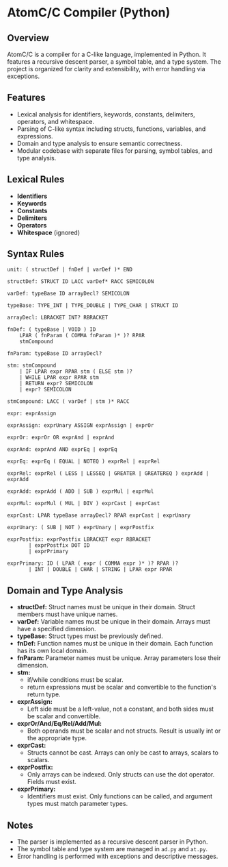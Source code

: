 # AtomC/C Compiler (Python)
## Overview

AtomC/C is a compiler for a C-like language, implemented in Python. It features a recursive descent parser, a symbol table, and a type system. The project is organized for clarity and extensibility, with error handling via exceptions.

## Features

- Lexical analysis for identifiers, keywords, constants, delimiters, operators, and whitespace.
- Parsing of C-like syntax including structs, functions, variables, and expressions.
- Domain and type analysis to ensure semantic correctness.
- Modular codebase with separate files for parsing, symbol tables, and type analysis.

## Lexical Rules

- **Identifiers**
- **Keywords**
- **Constants**
- **Delimiters**
- **Operators**
- **Whitespace** (ignored)

## Syntax Rules

```
unit: ( structDef | fnDef | varDef )* END

structDef: STRUCT ID LACC varDef* RACC SEMICOLON

varDef: typeBase ID arrayDecl? SEMICOLON

typeBase: TYPE_INT | TYPE_DOUBLE | TYPE_CHAR | STRUCT ID

arrayDecl: LBRACKET INT? RBRACKET

fnDef: ( typeBase | VOID ) ID
    LPAR ( fnParam ( COMMA fnParam )* )? RPAR
    stmCompound

fnParam: typeBase ID arrayDecl?

stm: stmCompound
    | IF LPAR expr RPAR stm ( ELSE stm )?
    | WHILE LPAR expr RPAR stm
    | RETURN expr? SEMICOLON
    | expr? SEMICOLON

stmCompound: LACC ( varDef | stm )* RACC

expr: exprAssign

exprAssign: exprUnary ASSIGN exprAssign | exprOr

exprOr: exprOr OR exprAnd | exprAnd

exprAnd: exprAnd AND exprEq | exprEq

exprEq: exprEq ( EQUAL | NOTEQ ) exprRel | exprRel

exprRel: exprRel ( LESS | LESSEQ | GREATER | GREATEREQ ) exprAdd | exprAdd

exprAdd: exprAdd ( ADD | SUB ) exprMul | exprMul

exprMul: exprMul ( MUL | DIV ) exprCast | exprCast

exprCast: LPAR typeBase arrayDecl? RPAR exprCast | exprUnary

exprUnary: ( SUB | NOT ) exprUnary | exprPostfix

exprPostfix: exprPostfix LBRACKET expr RBRACKET
       | exprPostfix DOT ID
       | exprPrimary

exprPrimary: ID ( LPAR ( expr ( COMMA expr )* )? RPAR )?
       | INT | DOUBLE | CHAR | STRING | LPAR expr RPAR
```

## Domain and Type Analysis

- **structDef:** Struct names must be unique in their domain. Struct members must have unique names.
- **varDef:** Variable names must be unique in their domain. Arrays must have a specified dimension.
- **typeBase:** Struct types must be previously defined.
- **fnDef:** Function names must be unique in their domain. Each function has its own local domain.
- **fnParam:** Parameter names must be unique. Array parameters lose their dimension.
- **stm:**
  - if/while conditions must be scalar.
  - return expressions must be scalar and convertible to the function's return type.
- **exprAssign:**
  - Left side must be a left-value, not a constant, and both sides must be scalar and convertible.
- **exprOr/And/Eq/Rel/Add/Mul:**
  - Both operands must be scalar and not structs. Result is usually int or the appropriate type.
- **exprCast:**
  - Structs cannot be cast. Arrays can only be cast to arrays, scalars to scalars.
- **exprPostfix:**
  - Only arrays can be indexed. Only structs can use the dot operator. Fields must exist.
- **exprPrimary:**
  - Identifiers must exist. Only functions can be called, and argument types must match parameter types.

## Notes

- The parser is implemented as a recursive descent parser in Python.
- The symbol table and type system are managed in `ad.py` and `at.py`.
- Error handling is performed with exceptions and descriptive messages.
